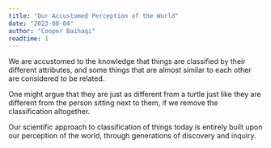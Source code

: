 ```yaml
---
title: "Our Accustomed Perception of the World"
date: "2023-08-04"
author: "Cooper Baihaqi"
readtime: 1
---
```


We are accustomed to the knowledge that things are classified by their different attributes, and some things that are almost similar to each other are considered to be related.

One might argue that they are just as different from a turtle just like they are different from the person sitting next to them, if we remove the classification altogether.

Our scientific approach to classification of things today is entirely built upon our perception of the world, through generations of discovery and inquiry.

